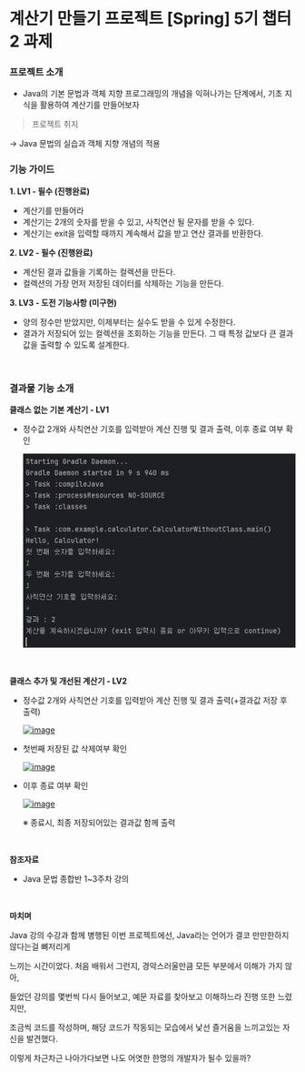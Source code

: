 # 계산기 만들기 프로젝트 [Spring] 5기 챕터2 과제

### 프로젝트 소개 

- Java의 기본 문법과 객체 지향 프로그래밍의 개념을 익혀나가는 단계에서, 기초 지식을 활용하여 계산기를 만들어보자

> 프로젝트 취지

 → Java 문법의 실습과 객체 지향 개념의 적용

### 기능 가이드

**1. LV1 - 필수 (진행완료)**
   
- 계산기를 만들어라
- 계산기는 2개의 숫자를 받을 수 있고, 사칙연산 될 문자를 받을 수 있다.
- 계산기는 exit을 입력할 때까지 계속해서 값을 받고 연산 결과를 반환한다.

**2. LV2 - 필수 (진행완료)**

- 계산된 결과 값들을 기록하는 컬렉션을 만든다.
- 컬렉션의 가장 먼저 저장된 데이터를 삭제하는 기능을 만든다.

**3. LV3 - 도전 기능사항 (미구현)**

- 양의 정수만 받았지만, 이제부터는 실수도 받을 수 있게 수정한다.
- 결과가 저장되어 있는 컬렉션을 조회하는 기능을 만든다. 그 때 특정 값보다 큰 결과 값을 출력할 수 있도록 설계한다.

<br />

### 결과물 기능 소개

**클래스 없는 기본 계산기 - LV1**

- 정수값 2개와 사칙연산 기호를 입력받아 계산 진행 및 결과 출력, 이후 종료 여부 확인

   [![401807470-b6714ef5-354e-4173-9e14-6a58e2713af8.png](https://github.com/Roloya28/Calculator/blob/master/401807470-b6714ef5-354e-4173-9e14-6a58e2713af8.png)](https://github.com/Roloya28/Calculator/blob/master/401807470-b6714ef5-354e-4173-9e14-6a58e2713af8.png)

<br />

**클래스 추가 및 개선된 계산기 - LV2**

- 정수값 2개와 사칙연산 기호를 입력받아 계산 진행 및 결과 출력(+결과값 저장 후 출력)

   [![image](https://github.com/user-attachments/assets/db5a4c10-2f2c-42f8-89ba-1b0b37ac3587)](https://github.com/Roloya28/Calculator/blob/master/401809314-db5a4c10-2f2c-42f8-89ba-1b0b37ac3587.png)

- 첫번째 저장된 값 삭제여부 확인

  [![image](https://github.com/user-attachments/assets/5cff5de6-a73a-4f6e-8a06-53b79d56d534)](https://github.com/Roloya28/Calculator/blob/master/401809594-5cff5de6-a73a-4f6e-8a06-53b79d56d534.png)

- 이후 종료 여부 확인

  [![image](https://github.com/user-attachments/assets/2f08a671-0151-40d7-8632-a0dd20c15302)](https://github.com/Roloya28/Calculator/blob/master/401809861-2f08a671-0151-40d7-8632-a0dd20c15302.png)

  ※ 종료시, 최종 저장되어있는 결과값 함께 출력

<br />

**참조자료**

- Java 문법 종합반 1~3주차 강의

<br />

**마치며**

 Java 강의 수강과 함께 병행된 이번 프로젝트에선, Java라는 언어가 결코 만만한하지 않다는걸 뼈저리게 
 
 느끼는 시간이었다. 처음 배워서 그런지, 경악스러울만큼 모든 부분에서 이해가 가지 않아, 
 
 들었던 강의를 몇번씩 다시 들어보고, 예문 자료를 찾아보고 이해하느라 진행 또한 느렸지만,
 
 조금씩 코드를 작성하며, 해당 코드가 작동되는 모습에서 낯선 즐거움을 느끼고있는 자신을 발견했다.
 
 이렇게 차근차근 나아가다보면 나도 어엿한 한명의 개발자가 될수 있을까?
